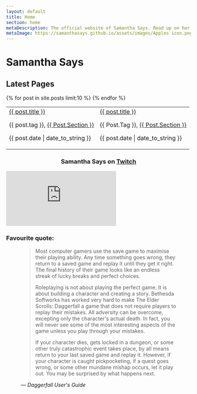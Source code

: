 ```yaml
---
layout: default
title: Home
section: home
metaDescription: The official website of Samantha Says. Read up on her original characters, copy their builds or fashion, view her modlists, and more!
metaImage: https://samanthasays.github.io/assets/images/Apples icon.png
---
```


<h1>Samantha Says</h1>

<h2>Latest Pages</h2>
<table id="latestPages">
    <tr>
        {% for post in site.posts limit:10 %}
        <td><a href="{{ post.url }}" title="{{ post.title }}">{{ post.title }}</a><p class="latestDate">{{ post.tag }}, <a style="text-transform: capitalize" href="/{{ post.section}}">{{ post.section }}</a></p><p class="latestDate">{{ post.date | date_to_string }}</p></td>
        <td><a href="{{ post.url }}" title="{{ post.title }}">{{ post.title }}</a><p style="text-transform: capitalize" class="latestDate">{{ post.tag }}, <a style="text-transform: capitalize" href="/{{ post.section}}">{{ post.section }}</a></p><p class="latestDate">{{ post.date | date_to_string }}</p></td>
        {% endfor %}
    </tr>
</table>

<h3 style="text-align:center">Samantha Says on <a href="https://twitch.tv/samanthasays" title="Visit Samantha Says on Twitch" target="_blank">Twitch</a></h3>

<div id="twitchPlayer">
<p><iframe src="https://player.twitch.tv/?channel=samanthasays&parent=samanthasays.github.io" frameborder="0" allowfullscreen="true" scrolling="no"></iframe></p>
</div>

<h3>Favourite quote:</h3>
<figure id="qotd">
    <blockquote>
        <p>Most computer gamers use the save game to maximise their playing ability. Any time something goes wrong, they return to a saved game and replay it until they get it right. The final history of their game looks like an endless streak of lucky breaks and perfect choices.</p>
        <p>Roleplaying is not about playing the perfect game. It is about building a character and creating a story. Bethesda Softworks has worked very hard to make The Elder Scrolls: Daggerfall a game that does not require players to replay their mistakes. All adversity can be overcome, excepting only the character's actual death. In fact, you will never see some of the most interesting aspects of the game unless you play through your mistakes.</p>
        <p>If your character dies, gets locked in a dungeon, or some other truly catastrophic event takes place, by all means return to your last saved game and replay it. However, if your character is caught pickpocketing, if a quest goes wrong, or some other mundane mishap occurs, let it play out. You may be surprised by what happens next.</p>
    </blockquote>
    <figcaption>
        &mdash;<cite> Daggerfall User's Guide</cite>
    </figcaption>
</figure>